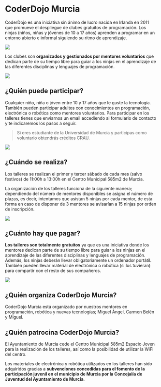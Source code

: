 # CoderDojo Murcia

CoderDojo es una iniciativa sin ánimo de lucro nacida en Irlanda en 2011 que promueve el despliegue de clubes gratuitos de programación. Los ninjas (niños, niñas y jóvenes de 10 a 17 años) aprenden a programar en un entorno abierto e informal siguiendo su ritmo de aprendizaje.

![](1.png)

Los clubes son **organizados y gestionados por mentores voluntarios** que dedican parte de su tiempo libre para guiar a los ninjas en el aprendizaje de las diferentes disciplinas y lenguajes de programación.

![](2.png)

## ¿Quién puede participar?

Cualquier niño, niña o jóven entre 10 y 17 años que le guste la tecnología. También pueden participar adultos con conocimientos en programación, electrónica o robótica como mentores voluntarios. Para participar en los talleres tienes que enviarnos un email accediendo al formulario de contacto y te indicaremos los pasos a seguir.

> Si eres estudiante de la Universidad de Murcia y participas como voluntario obtendrás créditos CRAU.

![](3.png)

## ¿Cuándo se realiza?

Los talleres se realizan el primer y tercer sábado de cada mes (salvo festivos) de 11:00h a 13:00h en el Centro Municipal 585m2 de Murcia.

La organización de los talleres funciona de la siguiente manera; dependiendo del número de mentores disponibles se asigna el número de plazas, es decir, intentamos que asistan 5 ninjas por cada mentor, de esta forma en caso de disponer de 3 mentores se avisarían a 15 ninjas por orden de inscripción.

![](4.png)

## ¿Cuánto hay que pagar?

**Los talleres son totalmente gratuitos** ya que es una iniciativa donde los mentores dedican parte de su tiempo libre para guiar a los ninjas en el aprendizaje de las diferentes disciplinas y lenguajes de programación. Además, los ninjas deberán llevar obligatoriamente un ordenador portátil. También pueden llevar material de electrónica o robótica (si los tuvieran) para compartir con el resto de sus compañeros.

![](5.png)

## ¿Quién organiza CoderDojo Murcia?

CoderDojo Murcia está organizado por nuestros mentores en programación, robótica y nuevas tecnologías; Miguel Ángel, Carmen Belén y Miguel.

<!--
![](migueabellan.png) ![](carmenb_mg.png) ![](manzano.png)
-->

## ¿Quién patrocina CoderDojo Murcia?

El Ayuntamiento de Murcia cede el Centro Municipal 585m2 Espacio Joven para la realización de los talleres, así como la posibilidad de utilizar la WiFi del centro.

Los materiales de electrónica y robótica utilizados en los talleres han sido adquiridos gracias a **subvenciones concedidas para el fomento de la participación juvenil en el municipio de Murcia por la Concejalía de Juventud del Ayuntamiento de Murcia**.
